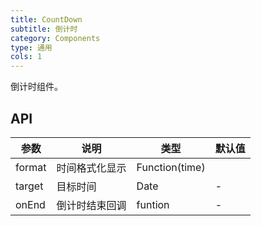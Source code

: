 ```yaml
---
title: CountDown 
subtitle: 倒计时
category: Components
type: 通用
cols: 1
---
```


倒计时组件。

## API

| 参数      | 说明                                      | 类型         | 默认值 |
|----------|------------------------------------------|-------------|-------|
| format | 时间格式化显示 | Function(time) |  |
| target | 目标时间 | Date | - |
| onEnd |  倒计时结束回调 | funtion | -|

